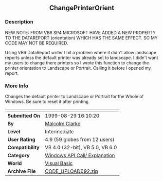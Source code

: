﻿<div align="center">

## ChangePrinterOrient


</div>

### Description

NEW NOTE: FROM VB6 SP4 MICROSOFT HAVE ADDED A NEW PROPERTY TO THE DATAREPORT (orientation) WHICH HAS THE SAME EFFECT. SO MY CODE MAY NOT BE REQUIRED.

Using VB6 DataReport writer I hit a problem where it didn't allow landscape reports unless the default printer was already set to landscape. I didn't want my users to change there printers so I wrote this function to change the printer orientation to Landscape or Portrait. Calling it before I opened my report.
 
### More Info
 
Changes the default printer to Landscape or Portrait for the Whole of Windows. Be sure to reset it after printing.


<span>             |<span>
---                |---
**Submitted On**   |1999-08-29 16:10:20
**By**             |[Malcolm Clarke](https://github.com/Planet-Source-Code/PSCIndex/blob/master/ByAuthor/malcolm-clarke.md)
**Level**          |Intermediate
**User Rating**    |4.9 (59 globes from 12 users)
**Compatibility**  |VB 4\.0 \(32\-bit\), VB 5\.0, VB 6\.0
**Category**       |[Windows API Call/ Explanation](https://github.com/Planet-Source-Code/PSCIndex/blob/master/ByCategory/windows-api-call-explanation__1-39.md)
**World**          |[Visual Basic](https://github.com/Planet-Source-Code/PSCIndex/blob/master/ByWorld/visual-basic.md)
**Archive File**   |[CODE\_UPLOAD692\.zip](https://github.com/Planet-Source-Code/malcolm-clarke-changeprinterorient__1-3311/archive/master.zip)








